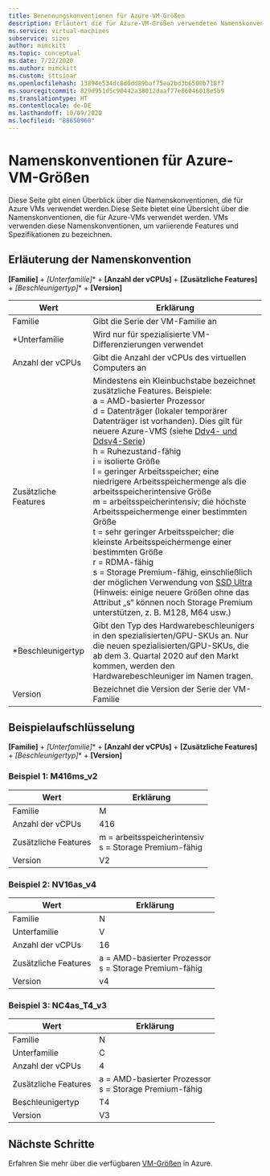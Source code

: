 ```yaml
---
title: Benennungskonventionen für Azure-VM-Größen
description: Erläutert die für Azure-VM-Größen verwendeten Namenskonventionen
ms.service: virtual-machines
subservice: sizes
author: mimckitt
ms.topic: conceptual
ms.date: 7/22/2020
ms.author: mimckitt
ms.custom: sttsinar
ms.openlocfilehash: 13894e534dc8d6dd89baf75ea2bd3b6500b718f7
ms.sourcegitcommit: 829d951d5c90442a38012daaf77e86046018e5b9
ms.translationtype: HT
ms.contentlocale: de-DE
ms.lasthandoff: 10/09/2020
ms.locfileid: "88650960"
---
```

# <a name="azure-virtual-machine-sizes-naming-conventions"></a>Namenskonventionen für Azure-VM-Größen

Diese Seite gibt einen Überblick über die Namenskonventionen, die für Azure VMs verwendet werden.Diese Seite bietet eine Übersicht über die Namenskonventionen, die für Azure-VMs verwendet werden. VMs verwenden diese Namenskonventionen, um variierende Features und Spezifikationen zu bezeichnen.

## <a name="naming-convention-explanation"></a>Erläuterung der Namenskonvention

**[Familie]**  +  **[Unterfamilie*]**  +  **[Anzahl der vCPUs]**  +  **[Zusätzliche Features]**  +  **[Beschleunigertyp*]**  +  **[Version]**

|Wert | Erklärung|
|---|---|
| Familie | Gibt die Serie der VM-Familie an| 
| *Unterfamilie | Wird nur für spezialisierte VM-Differenzierungen verwendet|
| Anzahl der vCPUs| Gibt die Anzahl der vCPUs des virtuellen Computers an |
| Zusätzliche Features | Mindestens ein Kleinbuchstabe bezeichnet zusätzliche Features. Beispiele: <br> a = AMD-basierter Prozessor <br> d = Datenträger (lokaler temporärer Datenträger ist vorhanden). Dies gilt für neuere Azure-VMS (siehe [Ddv4- und Ddsv4-Serie](./ddv4-ddsv4-series.md)) <br> h = Ruhezustand-fähig <br> i = isolierte Größe <br> l = geringer Arbeitsspeicher; eine niedrigere Arbeitsspeichermenge als die arbeitsspeicherintensive Größe <br> m = arbeitsspeicherintensiv; die höchste Arbeitsspeichermenge einer bestimmten Größe <br> t = sehr geringer Arbeitsspeicher; die kleinste Arbeitsspeichermenge einer bestimmten Größe <br> r = RDMA-fähig <br> s = Storage Premium-fähig, einschließlich der möglichen Verwendung von [SSD Ultra](./disks-types.md#ultra-disk) (Hinweis: einige neuere Größen ohne das Attribut „s“ können noch Storage Premium unterstützen, z. B. M128, M64 usw.)<br> |
| *Beschleunigertyp | Gibt den Typ des Hardwarebeschleunigers in den spezialisierten/GPU-SKUs an. Nur die neuen spezialisierten/GPU-SKUs, die ab dem 3. Quartal 2020 auf den Markt kommen, werden den Hardwarebeschleuniger im Namen tragen. |
| Version | Bezeichnet die Version der Serie der VM-Familie |

## <a name="example-breakdown"></a>Beispielaufschlüsselung

**[Familie]**  +  **[Unterfamilie*]**  +  **[Anzahl der vCPUs]**  +  **[Zusätzliche Features]**  +  **[Beschleunigertyp*]**  +  **[Version]**

### <a name="example-1-m416ms_v2"></a>Beispiel 1: M416ms_v2

|Wert | Erklärung|
|---|---|
| Familie | M | 
| Anzahl der vCPUs | 416 |
| Zusätzliche Features | m = arbeitsspeicherintensiv <br> s = Storage Premium-fähig |
| Version | V2 |

### <a name="example-2-nv16as_v4"></a>Beispiel 2: NV16as_v4

|Wert | Erklärung|
|---|---|
| Familie | N | 
| Unterfamilie | V |
| Anzahl der vCPUs | 16 |
| Zusätzliche Features | a = AMD-basierter Prozessor <br> s = Storage Premium-fähig |
| Version | v4 |

### <a name="example-3-nc4as_t4_v3"></a>Beispiel 3: NC4as_T4_v3

|Wert | Erklärung|
|---|---|
| Familie | N | 
| Unterfamilie | C |
| Anzahl der vCPUs | 4 |
| Zusätzliche Features | a = AMD-basierter Prozessor <br> s = Storage Premium-fähig |
| Beschleunigertyp | T4 |
| Version | V3 |

## <a name="next-steps"></a>Nächste Schritte

Erfahren Sie mehr über die verfügbaren [VM-Größen](./sizes.md) in Azure. 